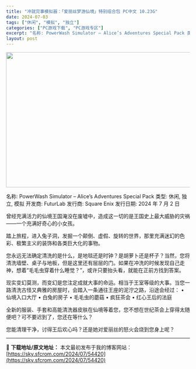 ```yaml
---
title: "冲就完事模拟器：「爱丽丝梦游仙境」特别组合包 PC中文 10.23G"
date: 2024-07-03
tags: ["休闲", "模拟", "独立"]
categories: ["PC游戏下载", "PC游戏专区"]
excerpt: "名称: PowerWash Simulator – Alice’s Adventures Special Pack 类型: 休闲, 独立, 模拟 开发商: FuturLab 发行商: Square Enix 发行日期: 2024 年 7 月 2 日 曾经充满活力的仙境王国淹没在废墟中，造成这一切的是&hellip;"
layout: post
---
```


<img class="size-full wp-image-54421 aligncenter" src="https://sky.sfcrom.com/wp-content/uploads/2024/07/2024070305460044.webp" alt="" width="660" height="370" />

名称: PowerWash Simulator – Alice’s Adventures Special Pack
类型: 休闲, 独立, 模拟
开发商: FuturLab
发行商: Square Enix
发行日期: 2024 年 7 月 2 日

曾经充满活力的仙境王国淹没在废墟中，造成这一切的是王国史上最大威胁的灾祸——一个充满好奇心的小女孩。

踏上旅程，进入兔子洞，发掘一个颠倒、虚假、旋转的世界，那里充满迷幻的色彩、极繁主义的装饰和各类巨大化的事物。

您永远无法确定清洗的是什么，是地毯还是时钟？是胡萝卜还是杯子？当然，您将清洗墙壁、桌子与地板，但是这里还有层层的门。如果在冲洗的时候发现自己走神，想着“毛毛虫穿着什么睡觉？”，或许只要抬头看，就能在正前方找到答案。

现实变幻莫测，而变幻是您注定成就大事的命运。相当于王室等级的大事。当您一路清洗古怪又典雅的房屋时，会踏入一条通往王座的泥泞之路，沿途会经过：
• 仙境入口大厅
• 白兔的房子
• 毛毛虫的蘑菇
• 疯狂茶会
• 红心王后的法庭

全新的服装、手套和高能清洗器皮肤在仙境等着您，您不想在世纪茶会上穿得太随便吧？可不要迟到了，您还在等什么？

您能清理干净，讨得王后欢心吗？还是她对爱丽丝的怒火会烧到您身上呢？

---
📖 **下载地址/原文地址：** 本文最初发布于我的博客网站：[https://sky.sfcrom.com/2024/07/54420](https://sky.sfcrom.com/2024/07/54420)

